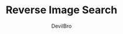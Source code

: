 ---
title: Reverse Image Search
author: DevilBro
description_markdown: >-
  Adds two options on your channel context menu.

    - You can open a popout, where you can change the local name and color for the selected channel.
    - You can set the selected channel back to its original state.
github: https://github.com/mwittrien/
download: https://github.com/mwittrien/BetterDiscordAddons/tree/master/Plugins/ReverseImageSearch
support: https://discord.gg/Z7PBux5
tags:
images:
  - name: 
    image: 
layout: product
---
